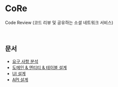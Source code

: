 # CoRe
Code Review (코드 리뷰 및 공유하는 소셜 네트워크 서비스)

<br>

## 문서

* [요구 사항 분석](https://github.com/LeeSM0518/CoRe/blob/master/document/requirement/requirement.md)
* [도메인 & 엔티티 & 테이블 설계](https://github.com/LeeSM0518/CoRe/blob/master/document/design/domain.md)
* [UI 설계](https://github.com/LeeSM0518/CoRe/blob/master/document/design/ui.pdf)
* [API 설계](https://github.com/LeeSM0518/CoRe/blob/master/document/design/api.md)
